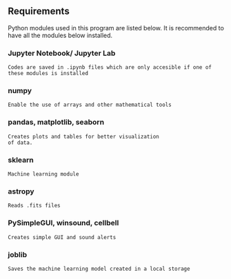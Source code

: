 ## Requirements

Python modules used in this program are listed below.
It is recommended to have all the modules below installed.

### Jupyter Notebook/ Jupyter Lab
    Codes are saved in .ipynb files which are only accesible if one of these modules is installed

### numpy
    Enable the use of arrays and other mathematical tools

### pandas, matplotlib, seaborn
    Creates plots and tables for better visualization
    of data.
    
### sklearn
    Machine learning module
    
### astropy
    Reads .fits files

### PySimpleGUI, winsound, cellbell
    Creates simple GUI and sound alerts 

### joblib
    Saves the machine learning model created in a local storage
